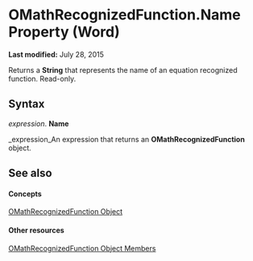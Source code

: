 
# OMathRecognizedFunction.Name Property (Word)

 **Last modified:** July 28, 2015

Returns a  **String** that represents the name of an equation recognized function. Read-only.

## Syntax

 _expression_. **Name**

 _expression_An expression that returns an  **OMathRecognizedFunction** object.


## See also


#### Concepts


 [OMathRecognizedFunction Object](bbf4d36e-d3a1-d0d9-7b99-014977b2a4b7.md)
#### Other resources


 [OMathRecognizedFunction Object Members](dcee40ab-0c77-8fe5-647f-aa6d1b1f73c9.md)
